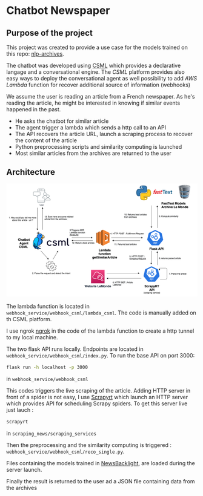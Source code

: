 # Chatbot Newspaper

## Purpose of the project


This project was created to provide a use case for the models trained on this repo: [nlp-archives](https://github.com/ldelille/NewsBacklight).

The chatbot was developed using [CSML](https://www.csml.dev/) which provides a declarative langage and a conversational engine. 
The _CSML_ platform provides also easy ways to deploy the conversational agent as well possibility to add _AWS Lambda_ function for recover
additional source of information (webhooks)

We assume the user is reading an article from a French newspaper. As he's reading the article, he might be interested in knowing if similar
events happened in the past.

* He asks the chatbot for similar article
* The agent trigger a lambda which sends a http call to an API
* The API recovers the article URL, launch a scraping process to recover the content of the article
* Python preprocessing scripts and similarity computing is launched
* Most similar articles from the archives are returned to the user


## Architecture


![img.png](dataflow.png)

The lambda function is located in `webhook_service/webhook_csml/lambda_csml`. The code is manually added on th CSML platform.
 
I use ngrok [ngrok](https://ngrok.com/) in the code of the lambda function to create a http tunnel to my local machine. 

The two flask API runs locally. Endpoints are located in  `webhook_service/webhook_csml/index.py`. To run the base API on port 3000:

```bash
flask run -h localhost -p 3000
```

in `webhook_service/webhook_csml`

This codes triggers the live scraping of the article.
Adding HTTP server in front of a spider is not easy, I use [Scrapyrt](https://github.com/scrapinghub/scrapyrt) which launch an HTTP server which provides API for scheduling Scrapy spiders.
To get this server live just lauch : 

```bash
scrapyrt
```
in `scraping_news/scraping_services`


Then the preprocessing and the similarity computing is triggered : `webhook_service/webhook_csml/reco_single.py`.

Files containing the models trained in [NewsBacklight](https://github.com/ldelille/NewsBacklight), are loaded during the server launch. 

Finally the result is returned to the user ad a JSON file containing data from the archives